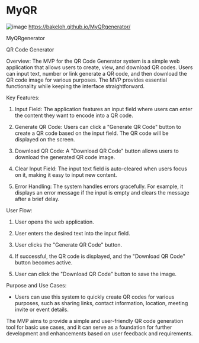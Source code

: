 # MyQR



![image](https://github.com/Bakeloh/MyQRgenerator/assets/45384444/a160be41-f7be-405b-aac1-2321a1768051)
https://bakeloh.github.io/MyQRgenerator/ 


MyQRgenerator




QR Code Generator

Overview:
The MVP for the QR Code Generator system is a simple web application that allows users to create, view, and download QR codes. Users can input text, number or link generate a QR code, and then download the QR code image for various purposes. The MVP provides essential functionality while keeping the interface straightforward.

Key Features:

1. Input  Field: The application features an input  field where users can enter the content they want to encode into a QR code.

2. Generate QR Code: Users can click a "Generate QR Code" button to create a QR code based on the input field. The QR code will be displayed on the screen.

3. Download QR Code: A "Download QR Code" button allows users to download the generated QR code image.

4. Clear Input Field: The input text field is auto-cleared when users focus on it, making it easy to input new content.

5. Error Handling: The system handles errors gracefully. For example, it displays an error message if the input is empty and clears the message after a brief delay.

User Flow:

1. User opens the web application.

2. User enters the desired text into the input field.

3. User clicks the "Generate QR Code" button.

4. If successful, the QR code is displayed, and the "Download QR Code" button becomes active.

5. User can click the "Download QR Code" button to save the image.

Purpose and Use Cases:

- Users can use this system to quickly create QR codes for various purposes, such as sharing links, contact information, location, meeting invite or event details.

The MVP aims to provide a simple and user-friendly QR code generation tool for basic use cases, and it can serve as a foundation for further development and enhancements based on user feedback and requirements.



